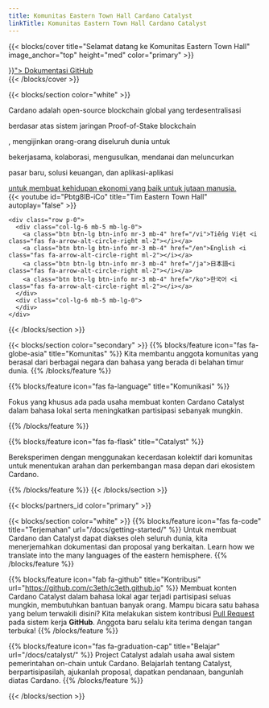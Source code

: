 ```yaml
---
title: Komunitas Eastern Town Hall Cardano Catalyst
linkTitle: Komunitas Eastern Town Hall Cardano Catalyst
---
```


{{< blocks/cover title="Selamat datang ke Komunitas Eastern Town Hall" image_anchor="top" height="med" color="primary" >}}
<div class="mx-auto">
	<a class="btn btn-lg btn-dark mr-3 mb-4" href="{{< relref "/docs" >}}">
		Dokumentasi <i class="fas fa-arrow-alt-circle-right ml-2"></i>
	</a>
	<a class="btn btn-lg btn-light mr-3 mb-4" href="https://github.com/c3eth">
		GitHub <i class="fab fa-github ml-2 "></i>
	</a>
</div>
{{< /blocks/cover >}}

{{< blocks/section color="white" >}}
<div class="container">
    <div class="row p-0">
      <div class="col-lg-6 mb-5 mb-lg-0">
        <div class="text-left">
          <p class="h3 text-dark d-inline">Cardano adalah open-source blockchain global yang terdesentralisasi </p>
          <p class="h3 text-light d-inline">berdasar atas sistem jaringan Proof-of-Stake blockchain </p>
          <p class="h3 text-dark d-inline">, mengijinkan orang-orang diseluruh dunia untuk </p>
          <p class="h3 text-light d-inline">bekerjasama, kolaborasi, mengusulkan, mendanai dan meluncurkan </p>
          <p class="h3 text-dark d-inline">pasar baru, solusi keuangan, dan aplikasi-aplikasi </p>
          <a class="h3 text-danger d-inline" href="/catalyst">untuk membuat kehidupan ekonomi yang baik untuk jutaan manusia.</a> 
        </div>
      </div>
      <div class="col-lg-6 mb-5 mb-lg-0">
        {{< youtube id="Pbtg8lB-iCo" title="Tim Eastern Town Hall" autoplay="false"  >}}
      </div>
    </div>

    <div class="row p-0">
      <div class="col-lg-6 mb-5 mb-lg-0">
        <a class="btn btn-lg btn-info mr-3 mb-4" href="/vi">Tiếng Việt <i class="fas fa-arrow-alt-circle-right ml-2"></i></a>
        <a class="btn btn-lg btn-info mr-3 mb-4" href="/en">English <i class="fas fa-arrow-alt-circle-right ml-2"></i></a>
        <a class="btn btn-lg btn-info mr-3 mb-4" href="/ja">日本語<i class="fas fa-arrow-alt-circle-right ml-2"></i></a>
        <a class="btn btn-lg btn-info mr-3 mb-4" href="/ko">한국어 <i class="fas fa-arrow-alt-circle-right ml-2"></i></a>
      </div>
      <div class="col-lg-6 mb-5 mb-lg-0">
      </div>
    </div>

</div>
{{< /blocks/section >}}

{{< blocks/section color="secondary" >}}
{{% blocks/feature icon="fas fa-globe-asia" title="Komunitas" %}}
Kita membantu anggota komunitas yang berasal dari berbagai negara dan bahasa yang berada di belahan timur dunia.
{{% /blocks/feature %}}

{{% blocks/feature icon="fas fa-language" title="Komunikasi" %}}
<p>Fokus yang khusus ada pada usaha membuat konten Cardano Catalyst dalam bahasa lokal serta meningkatkan partisipasi sebanyak mungkin.</p>
{{% /blocks/feature %}}

{{% blocks/feature icon="fas fa-flask" title="Catalyst" %}}
<p>Bereksperimen dengan menggunakan kecerdasan kolektif dari komunitas untuk menentukan arahan dan perkembangan masa depan dari ekosistem Cardano.</p>
{{% /blocks/feature %}}
{{< /blocks/section >}}

{{< blocks/partners_id color="primary" >}}

{{< blocks/section color="white" >}}
{{% blocks/feature icon="fas fa-code" title="Terjemahan"  url="/docs/getting-started/" %}}
Untuk membuat Cardano dan Catalyst dapat diakses oleh seluruh dunia, kita menerjemahkan dokumentasi dan proposal yang berkaitan.
<a href="/docs/internationalisation/"></a>Learn how we translate into the many languages of the eastern hemisphere</a>.
{{% /blocks/feature %}}

{{% blocks/feature icon="fab fa-github" title="Kontribusi" url="https://github.com/c3eth/c3eth.github.io" %}}
Membuat konten Cardano Catalyst dalam bahasa lokal agar terjadi partisipasi seluas mungkin, membutuhkan bantuan banyak orang. Mampu bicara satu bahasa yang belum terwakili disini? Kita melakukan sistem kontribusi [Pull Request](https://github.com/c3eth/c3eth.github.io/pulls) pada sistem kerja **GitHub**. Anggota baru selalu kita terima dengan tangan terbuka!
{{% /blocks/feature %}}

{{% blocks/feature icon="fas fa-graduation-cap" title="Belajar" url="/docs/catalyst/" %}}
Project Catalyst adalah usaha awal sistem pemerintahan on-chain untuk Cardano. Belajarlah tentang Catalyst, berpartisipasilah, ajukanlah proposal, dapatkan pendanaan, bangunlah diatas Cardano.
{{% /blocks/feature %}}

{{< /blocks/section >}}
